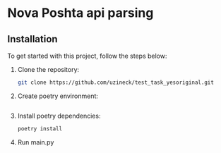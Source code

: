 # Nova Poshta api parsing


## Installation

To get started with this project, follow the steps below:

1. Clone the repository:

   ```bash
   git clone https://github.com/uzineck/test_task_yesoriginal.git
   
2. Create poetry environment:
    ```bash

    ```
   
3. Install poetry dependencies:
    ```bash
    poetry install
    ```

4. Run main.py